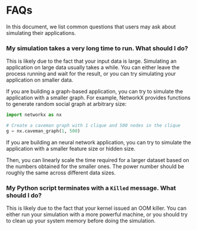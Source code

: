 # FAQs

In this document, we list common questions that users may ask about simulating their applications.
### My simulation takes a very long time to run. What should I do?
This is likely due to the fact that your input data is large. Simulating an application on large data usually takes a while. You can either leave the process running and wait for the result, or you can try simulating your application on smaller data.

If you are building a graph-based application, you can try to simulate the application with a smaller graph. For example, NetworkX provides functions to generate random social graph at arbitrary size:
```python
import networkx as nx

# Create a caveman graph with 1 clique and 500 nodes in the clique
g = nx.caveman_graph(1, 500)
```

If you are building an neural network application, you can try to simulate the application with a smaller feature size or hidden size.

Then, you can linearly scale the time required for a larger dataset based on the numbers obtained for the smaller ones. The power number should be roughly the same across different data sizes.

### My Python script terminates with a `Killed` message. What should I do? 
This is likely due to the fact that your kernel issued an OOM killer. You can either run your simulation with a more powerful machine, or you should try to clean up your system memory before doing the simulation.

